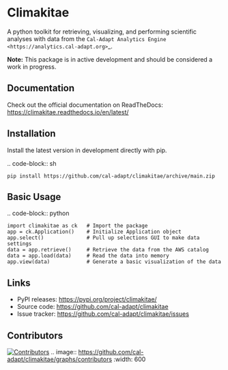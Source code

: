 Climakitae
==========
A python toolkit for retrieving, visualizing, and performing scientific analyses with data from the `Cal-Adapt Analytics Engine <https://analytics.cal-adapt.org>`_.

**Note:** This package is in active development and should be considered a work in progress. 

Documentation
--------------
Check out the official documentation on ReadTheDocs: https://climakitae.readthedocs.io/en/latest/ 

Installation
------------

Install the latest version in development directly with pip.

.. code-block:: sh

    pip install https://github.com/cal-adapt/climakitae/archive/main.zip

Basic Usage
-----------

.. code-block:: python

    import climakitae as ck   # Import the package 
    app = ck.Application()    # Initialize Application object
    app.select()              # Pull up selections GUI to make data settings
    data = app.retrieve()     # Retrieve the data from the AWS catalog 
    data = app.load(data)     # Read the data into memory 
    app.view(data)            # Generate a basic visualization of the data

Links
-----
* PyPI releases: https://pypi.org/project/climakitae/
* Source code: https://github.com/cal-adapt/climakitae
* Issue tracker: https://github.com/cal-adapt/climakitae/issues

Contributors
-------------
[![Contributors](https://contrib.rocks/image?repo=cal-adapt/climakitae)](https://github.com/cal-adapt/climakitae/graphs/contributors)
.. image:: https://github.com/cal-adapt/climakitae/graphs/contributors
   :width: 600
